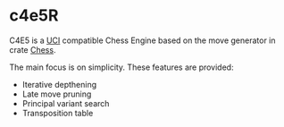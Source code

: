 # c4e5R

C4E5 is a [UCI](http://wbec-ridderkerk.nl/html/UCIProtocol.html) compatible Chess Engine based on the move generator in crate [Chess](https://docs.rs/chess/latest/chess/).

The main focus is on simplicity. These features are provided:

- Iterative depthening
- Late move pruning
- Principal variant search
- Transposition table
